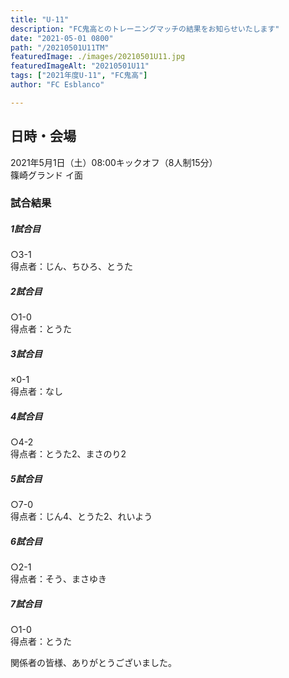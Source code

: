 ```yaml
---
title: "U-11"
description: "FC鬼高とのトレーニングマッチの結果をお知らせいたします"
date: "2021-05-01 0800"
path: "/20210501U11TM"
featuredImage: ./images/20210501U11.jpg
featuredImageAlt: "20210501U11"
tags: ["2021年度U-11", "FC鬼高"]
author: "FC Esblanco"

---
```



## 日時・会場

2021年5月1日（土）08:00キックオフ（8人制15分）  
篠崎グランド イ面

### 試合結果

#####  1試合目  
○3-1  
得点者：じん、ちひろ、とうた

##### 2試合目  
○1-0  
得点者：とうた

##### 3試合目  
×0-1  
得点者：なし

##### 4試合目  
○4-2  
得点者：とうた2、まさのり2

##### 5試合目
○7-0  
得点者：じん4、とうた2、れいよう

##### 6試合目  
○2-1    
得点者：そう、まさゆき

##### 7試合目  
○1-0    
得点者：とうた


関係者の皆様、ありがとうございました。
